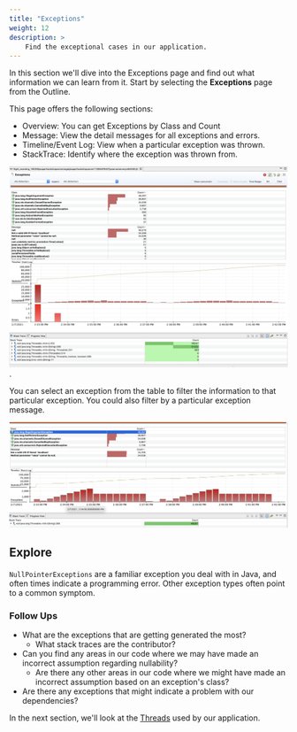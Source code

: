 ```yaml
---
title: "Exceptions"
weight: 12
description: >
    Find the exceptional cases in our application.
---
```


In this section we'll dive into the Exceptions page and find out what information we can learn from it. Start by selecting the __Exceptions__ page from the Outline.

This page offers the following sections:

* Overview: You can get Exceptions by Class and Count
* Message: View the detail messages for all exceptions and errors.
* Timeline/Event Log: View when a particular exception was thrown.
* StackTrace: Identify where the exception was thrown from.

![](/jmc/exceptions_page.png).

You can select an exception from the table to filter the information to that particular exception. You could also filter by a particular exception message.

![](/jmc/exceptions_select_iae.png)

## <i class="fas fa-compass"></i> Explore

`NullPointerExceptions` are  a familiar exception you deal with in Java, and often times indicate a programming error. Other exception types often point to a common symptom.

### <i class="fas fa-question"></i> Follow Ups

* What are the exceptions that are getting generated the most? 
  * What stack traces are the contributor?
* Can you find any areas in our code where we may have made an incorrect assumption regarding nullability?
  * Are there any other areas in our code where we might have made an incorrect assumption based on an exception's class?
* Are there any exceptions that might indicate a problem with our dependencies?

In the next section, we'll look at the [Threads](/docs/jmc/threads/) used by our application.